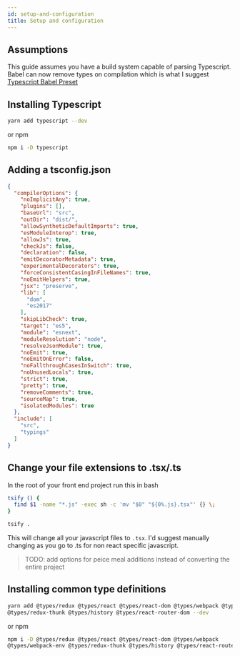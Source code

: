 ```yaml
---
id: setup-and-configuration
title: Setup and configuration
---
```


## Assumptions

This guide assumes you have a build system capable of parsing Typescript.  Babel can now remove types on compilation which is what I suggest [Typescript Babel Preset](https://babeljs.io/docs/en/babel-preset-typescript)

## Installing Typescript 

```sh
yarn add typescript --dev
```
or npm
```sh
npm i -D typescript
```

## Adding a tsconfig.json

```json
{
  "compilerOptions": {
    "noImplicitAny": true,
    "plugins": [],
    "baseUrl": "src",
    "outDir": "dist/",
    "allowSyntheticDefaultImports": true,
    "esModuleInterop": true,
    "allowJs": true,
    "checkJs": false,
    "declaration": false,
    "emitDecoratorMetadata": true,
    "experimentalDecorators": true,
    "forceConsistentCasingInFileNames": true,
    "noEmitHelpers": true,
    "jsx": "preserve",
    "lib": [
      "dom",
      "es2017"
    ],
    "skipLibCheck": true,
    "target": "es5",
    "module": "esnext",
    "moduleResolution": "node",
    "resolveJsonModule": true,
    "noEmit": true,
    "noEmitOnError": false,
    "noFallthroughCasesInSwitch": true,
    "noUnusedLocals": true,
    "strict": true,
    "pretty": true,
    "removeComments": true,
    "sourceMap": true,
    "isolatedModules": true
  },
  "include": [
    "src",
    "typings"
  ]
}
```

## Change your file extensions to .tsx/.ts

In the root of your front end project run this in bash
```sh
tsify () {
  find $1 -name "*.js" -exec sh -c 'mv "$0" "${0%.js}.tsx"' {} \;
}

tsify .
```

This will change all your javascript files to `.tsx`.  I'd suggest manually changing as you go to .ts for non react specific javascript.  

> TODO: add options for peice meal additions instead of converting the entire project

## Installing common type definitions


```sh
yarn add @types/redux @types/react @types/react-dom @types/webpack @types/webpack-env 
@types/redux-thunk @types/history @types/react-router-dom --dev
```
or npm
```sh
npm i -D @types/redux @types/react @types/react-dom @types/webpack 
@types/webpack-env @types/redux-thunk @types/history @types/react-router-dom
```